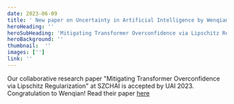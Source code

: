```yaml
---
date: 2023-06-09
title: ' New paper on Uncertainty in Artificial Intelligence by Wenqian'
heroHeading: ''
heroSubHeading: 'Mitigating Transformer Overconfidence via Lipschitz Regularization by PediaMedAI co-founder Wenqian Ye'
heroBackground: ''
thumbnail:  ''
images: ['']
link: '' 
---
```


Our collaborative research paper "Mitigating Transformer Overconfidence via Lipschitz Regularization" at SZCHAI is accepted by UAI 2023. Congratulation to Wenqian! Read their paper [here]()
